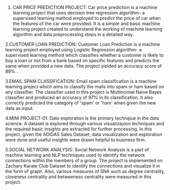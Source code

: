 1. CAR PRICE PREDICTION PROJECT:
Car price prediction is a machine learning project that uses decision tree regression algorithm- a supervised learning method employed to predict the price of car when the features of the car were provided.
It is a simple and basic machine learning project created to understand the working of machine learning algorithm and data preprocessing steps in a detailed way.

2.CUSTOMER LOAN PREDICTION:
Customer Loan Prediction is a machine learning project employed using Logistic Regression algorithm- a supervised learning method which classifies whether a customer is likely to buy a loan or not from a bank based on specific features and predicts the same when provided a new data. The project yielded an accuracy score of 89% .

3.EMAIL SPAM CLASSIFICATION:
Email spam classification is a machine learning project which aims to classify the mails into spam or ham based on any classifier. The classifier used in this project is Multinomial Naive Bayes classifier and produced an accuracy of 97% in its classification. It also correctly predicted the category of 'spam' or 'ham' when given the new data as input.

4.MINI PROJECT-01:
Data exploration is the primary technqiue in the data science. A dataset is explored through various visualizayion techniques and the required basic insights are extracted for further processing. In this project, given the ADIDAS Sales Dataset, data visualization and exploration were done and useful insights were drawn helpful to business firm.

5.SOCIAL NETWORK ANALYSIS:
Social Network Analysis is a part of machine learning and NLP techniques used to identify the network connections within the members of a group. The project is implemented on Zachary Karate Club Dataset to identify the connections and visualize it in the form of graph. Also, various measures of SNA such as degree centrality, closeness centrality and betweeness centrality were measured in this project.
